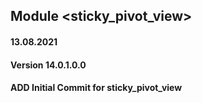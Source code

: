 ## Module <sticky_pivot_view>

#### 13.08.2021
#### Version 14.0.1.0.0
#### ADD Initial Commit for sticky_pivot_view
